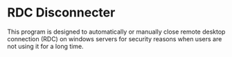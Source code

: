 # RDC Disconnecter
This program is designed to automatically or manually close remote desktop connection (RDC) on windows servers for security reasons when users are not using it for a long time.
